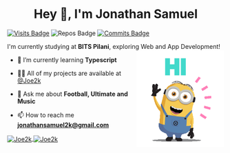<h1 align="center">Hey 👋, I'm Jonathan Samuel</h1>

[![Visits Badge](https://badges.pufler.dev/visits/Joe2k/Joe2k)](https://github.com/Joe2k/Joe2k?color=blue)
![Repos Badge](https://badges.pufler.dev/repos/Joe2k?color=red)
[![Commits Badge](https://badges.pufler.dev/commits/monthly/Joe2k?color=blue)](https://badges.pufler.dev)

I'm currently studying at **BITS Pilani**, exploring Web and App Development!
<br/>
<img align="right" height="225" src="004b173f6e3d6843df10114e087f30a8.gif">

- 🌱 I’m currently learning **Typescript**

- 👨‍💻 All of my projects are available at [@Joe2k](https://github.com/Joe2k)

- 💬 Ask me about **Football, Ultimate and Music**

- 📫 How to reach me **jonathansamuel2k@gmail.com**

<a href="https://github.com/anuraghazra/github-readme-stats">
  <img align="center" src="https://github-readme-stats.vercel.app/api?username=Joe2k&show_icons=true&locale=en" alt="Joe2k" />
</a>

<a href="https://github.com/anuraghazra/github-readme-stats">
  <img align="center" src="https://github-readme-stats.vercel.app/api/wakatime?username=Joe2k" alt="Joe2k" />
</a>
